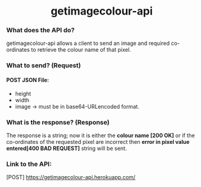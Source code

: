  <h1 align="center"> getimagecolour-api </h1>

### What does the API do?
getimagecolour-api allows a client to send an image and required co-ordinates to retrieve the colour name of that pixel. 

### What to send? (Request)
#### POST JSON File:
- height
- width
- image   -> must be in base64-URLencoded format. 

### What is the response? (Response)
The response is a string; now it is either the <b>colour name [200 OK]</b> or if the co-ordinates of the requested pixel are incorrect then <b>error in pixel value entered[400 BAD REQUEST]</b> string will be sent. 

### Link to the API: 
[POST] https://getimagecolour-api.herokuapp.com/
